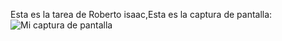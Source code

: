 Esta es la tarea de Roberto isaac,Esta es la captura de pantalla:
![Mi captura de pantalla](icon/Mi_ta)